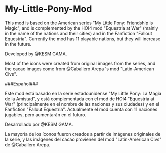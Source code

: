 # My-Little-Pony-Mod

This mod is based on the American series "My Little Pony: Friendship is Magic", and is complemented by the HOI4 mod "Equestria at War" (mainly in the name of the nations and their cities) and in the Fanfiction "Fallout Equestria". Currently the mod has 11 playable nations, but they will increase in the future.

Developed by @KESM GAMA.

Most of the icons were created from original images from the series, and the cacao images come from @Caballero Arepa 's mod "Latin-American Civs".

###Español###

Este mod está basado en la serie estadounidense "My Little Pony: La Magia de la Amistad", y está complementada con el mod de HOI4 "Equestria at War" (principalmente en el nombre de las naciones y sus ciudades) y en el Fanfiction "Fallout Equestria". Actualmente el mod cuenta con 11 naciones jugables, pero aumentarán en el futuro.

Desarrollado por @KESM GAMA.

La mayoría de los íconos fueron creados a partir de imágenes originales de la serie, y las imágenes del cacao provienen del mod "Latin-American Civs" de @Caballero Arepa.
